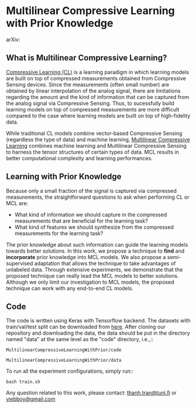 # Multilinear Compressive Learning with Prior Knowledge
arXiv:

What is Multilinear Compressive Learning?
------------------------------------------

[Compressive Learning (CL)](https://arxiv.org/abs/1610.09615) is a learning paradigm in which learning models are built on top of compressed measurements obtained from Compressive Sensing devices. Since the measurements (often small number) are obtained by linear interpolation of the analog signal, there are limitations regarding the amount and the kind of information that can be captured from the analog signal via Compressive Sensing. Thus, to sucessfully build learning models on top of compressed measurements are more difficult compared to the case where learning models are built on top of high-fidelity data. 

While traditional CL models combine vector-based Compressive Sensing (regardless the type of data) and machine learning, [Multilinear Compressive Learning](https://arxiv.org/abs/1905.07481) combines machine learning and Multilinear Compressive Sensing to harness the tensor structures of certain types of data. MCL results in better computational complexity and learning performances. 

Learning with Prior Knowledge
-------------------------------

Because only a small fraction of the signal is captured via compressed measurements, the straightforward questions to ask when performing CL or MCL are:

* What kind of information we should capture in the compressed measurements that are beneficial for the learning task?
* What kind of features we should synthesize from the compressed measurements for the learning task?

The prior knowledge about such information can guide the learning models towards better solutions. In this work, we propose a technique to **find** and **incorporate** prior knowledge into MCL models. We also propose a semi-supervised adaptation that allows the technique to take advantages of unlabeled data. Through extensive experiments, we demonstrate that the proposed technique can really lead the MCL models to better solutions. Although we only limit our investigation to MCL models, the proposed technique can work with any end-to-end CL models. 

Code
-----

The code is written using Keras with Tensorflow backend. The datasets with train/val/test split can be downloaded from [here](https://bit.ly/2m7CaXW). After cloning our repository and downloading the data, the data should be put in the directory named "data" at the same level as the "code" directory, i.e.,::

	MultilinearCompressiveLearningWithPrior/code

	MultilinearCompressiveLearningWithPrior/data


To run all the experiment configurations, simply run::

	bash train.sh

Any question related to this work, please contact: thanh.tran@tuni.fi or viebboy@gmail.com


